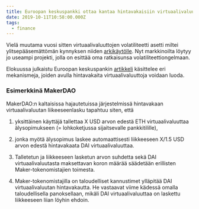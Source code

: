 ```yaml
---
title: Euroopan keskuspankki ottaa kantaa hintavakaisiin virtuaalivaluuttoihin
date: 2019-10-11T10:58:00.000Z
tags:
  - finance
---
```

Vielä muutama vuosi sitten virtuaalivaluuttojen volatiliteetti asetti miltei ylitsepääsemättömän kynnyksen niiden [arkikäytölle](https://qz.com/1285209/bitcoin-pizza-day-2018-eight-years-ago-someone-bought-two-pizzas-with-bitcoins-now-worth-82-million/). Nyt markkinoilta löytyy jo useampi projekti, jolla on esittää oma ratkaisunsa volatiliteettiongelmaan.

Elokuussa julkaistu Euroopan keskuspankin [artikkeli](https://www.ecb.europa.eu/pub/pdf/scpops/ecb.op230~d57946be3b.en.pdf) käsittelee eri mekanismeja, joiden avulla hintavakaita virtuaalivaluuttoja voidaan luoda.

### Esimerkkinä MakerDAO

MakerDAO:n kaltaisissa hajautetuissa järjestelmissä hintavakaan virtuaalivaluutan liikeeseenlasku tapahtuu siten, että

1. yksittäinen käyttäjä tallettaa X USD arvon edestä ETH virtuaalivaluuttaa älysopimukseen (= lohkoketjussa sijaitsevalle pankkitilille),

2. jonka myötä älysopimus laskee automaattisesti liikkeeseen X/1.5 USD arvon edestä hintavakaata DAI virtuaalivaluuttaa.

3. Talletetun ja liikkeeseen lasketun arvon suhdetta sekä DAI virtuaalivaluutasta maksettavan koron määrää säädetään erillisten Maker-tokenomistajien toimesta.

4. Maker-tokenomistajilla on taloudelliset kannustimet ylläpitää DAI virtuaalivaluutan hintavakautta. He vastaavat viime kädessä omalla taloudellisella panoksellaan, mikäli DAI virtuaalivaluuttaa on laskettu liikkeeseen liian löyhin ehdoin.